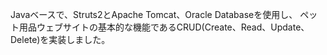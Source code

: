 Javaベースで、Struts2とApache Tomcat、Oracle Databaseを使用し、
ペット用品ウェブサイトの基本的な機能であるCRUD(Create、Read、Update、Delete)を実装しました。
